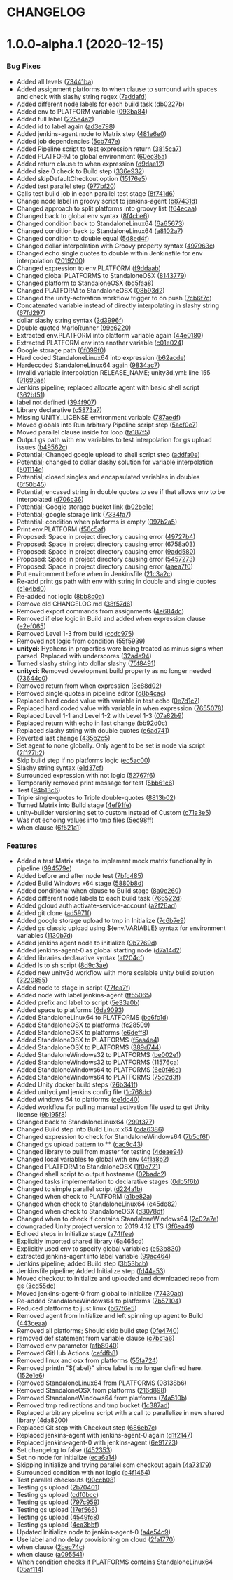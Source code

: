 # CHANGELOG

# 1.0.0-alpha.1 (2020-12-15)


### Bug Fixes

* Added all levels ([73441ba](https://github.com/juliansangillo/marlo-runner/commit/73441badac18de0481659a77d3f9a07500260fb5))
* Added assignment platforms to when clause to surround with spaces and check with slashy string regex ([7addafd](https://github.com/juliansangillo/marlo-runner/commit/7addafdf2cd3a20fcca02819c0524b6e8b77ea12))
* Added different node labels for each build task ([db0227b](https://github.com/juliansangillo/marlo-runner/commit/db0227b0af8c6364f15fc404f02526a137608c4d))
* Added env to PLATFORM variable ([093ba84](https://github.com/juliansangillo/marlo-runner/commit/093ba84ec18d0377df5cacd5209056bfeb3e5324))
* Added full label ([225e4a2](https://github.com/juliansangillo/marlo-runner/commit/225e4a223b914d88aeb6c7b340ac698c524ceb12))
* Added id to label again ([ad3e798](https://github.com/juliansangillo/marlo-runner/commit/ad3e7985e863e4682e63d187662ecc927899d46c))
* Added jenkins-agent node to Matrix step ([481e6e0](https://github.com/juliansangillo/marlo-runner/commit/481e6e04b9611decf747e62ac150956f2401bd31))
* Added job dependencies ([5cb747e](https://github.com/juliansangillo/marlo-runner/commit/5cb747e8a1e78ebab7b05b9b4131e9c2d6e7e86e))
* Added Pipeline script to test expression return ([3815ca7](https://github.com/juliansangillo/marlo-runner/commit/3815ca7d8e38393b6ed5c38dc0bad068f39bc2af))
* Added PLATFORM to global environment ([60ec35a](https://github.com/juliansangillo/marlo-runner/commit/60ec35a7333f3fd0449b9fbb38440bde1bb69e86))
* Added return clause to when expression ([d9dae12](https://github.com/juliansangillo/marlo-runner/commit/d9dae1206548be19fa98e68106bec5d4397f5689))
* Added size 0 check to Build step ([336e932](https://github.com/juliansangillo/marlo-runner/commit/336e9322e0edf24a5c42dd9078910671d037f4ae))
* Added skipDefaultCheckout option ([15176e5](https://github.com/juliansangillo/marlo-runner/commit/15176e57db57ff3492f6c287fe9095092f8cce01))
* Added test parallel step ([977bf20](https://github.com/juliansangillo/marlo-runner/commit/977bf2000dfad5292480ba6371cee9db45eb1d04))
* Calls test build job in each parallel test stage ([8f741d6](https://github.com/juliansangillo/marlo-runner/commit/8f741d6098bb5afaebed52f76f234c9788106378))
* Change node label in groovy script to jenkins-agent ([b87431d](https://github.com/juliansangillo/marlo-runner/commit/b87431d24a32a21f01a0d36e41aeddc4f23d2cc4))
* Changed approach to split platforms into groovy list ([f64ecaa](https://github.com/juliansangillo/marlo-runner/commit/f64ecaad61f04719d97199b09db1c5cb5493dd07))
* Changed back to global env syntax ([8f4cbe6](https://github.com/juliansangillo/marlo-runner/commit/8f4cbe6d36c213476fce98fb4aaf363491b93a52))
* Changed condition back to StandaloneLinux64 ([6a65673](https://github.com/juliansangillo/marlo-runner/commit/6a656736255b51ccf59d9360b7e438fcdc64d031))
* Changed condition back to StandaloneLinux64 ([a8102a7](https://github.com/juliansangillo/marlo-runner/commit/a8102a7925769d4632041a2aa5519a43d4bffc63))
* Changed condition to double equal ([5d8ed4f](https://github.com/juliansangillo/marlo-runner/commit/5d8ed4fc3177ed6965e4d2d2b397ae2de48349d1))
* Changed dollar interpolation with Groovy property syntax ([497963c](https://github.com/juliansangillo/marlo-runner/commit/497963cf74ee063d21f002940286a7c3014b9f03))
* Changed echo single quotes to double within Jenkinsfile for env interpolation ([2019200](https://github.com/juliansangillo/marlo-runner/commit/2019200bd7981ea5818b3203dc4cb0f23576d4f9))
* Changed expression to env.PLATFORM ([f9ddaab](https://github.com/juliansangillo/marlo-runner/commit/f9ddaabedb70beef705dc087c7ab2bbc01af1cf9))
* Changed global PLATFORMS to StandaloneOSX ([8143779](https://github.com/juliansangillo/marlo-runner/commit/8143779e35ac7f396cfc039de7c52e45dfbc0f3c))
* Changed platform to StandaloneOSX ([bd5faa8](https://github.com/juliansangillo/marlo-runner/commit/bd5faa80651f099155fe4a8d60d3785d787926f4))
* Changed PLATFORM to StandaloneOSX ([08b93d2](https://github.com/juliansangillo/marlo-runner/commit/08b93d2708bc68ffb59985bbba41330aebbaa4e0))
* Changed the unity-activation workflow trigger to on push ([7cb6f7c](https://github.com/juliansangillo/marlo-runner/commit/7cb6f7c3435ecd5daa20112619e5423ed5b8ac82))
* Concatenated variable instead of directly interpolating in slashy string ([67fd297](https://github.com/juliansangillo/marlo-runner/commit/67fd297c559a9ebb3d17409a7a47c93f04e0d036))
* dollar slashy string syntax ([3d3996f](https://github.com/juliansangillo/marlo-runner/commit/3d3996f48feae15a7d0bb314427761fcfc20c590))
* Double quoted MarloRunner ([99e6220](https://github.com/juliansangillo/marlo-runner/commit/99e62200d48e2bd30e7c6dd5a7e4871976efe1a0))
* Extracted env.PLATFORM into platform variable again ([44e0180](https://github.com/juliansangillo/marlo-runner/commit/44e0180471e6bc7116ad5d85ac81ad76d961de07))
* Extracted PLATFORM env into another variable ([c01e024](https://github.com/juliansangillo/marlo-runner/commit/c01e02417a4800ebb415e484091eb39a9c5a31a7))
* Google storage path ([6f099f0](https://github.com/juliansangillo/marlo-runner/commit/6f099f0535ffd5746e86ed000febc43673af5e40))
* Hard coded StandaloneLinux64 into expression ([b62acde](https://github.com/juliansangillo/marlo-runner/commit/b62acde4e45e9d153774c78245351bd858c21d82))
* Hardecoded StandaloneLinux64 again ([9834ac7](https://github.com/juliansangillo/marlo-runner/commit/9834ac7bf9b03dad5b0934ec36f257a4e8a7ba1f))
* Invalid variable interpolation RELEASE_NAME; unity3d.yml: line 155 ([91693aa](https://github.com/juliansangillo/marlo-runner/commit/91693aa372f47f97c568b309984909544b20f191))
* Jenkins pipeline; replaced allocate agent with basic shell script ([362bf51](https://github.com/juliansangillo/marlo-runner/commit/362bf515a1256b59a91ff28002bce8d2a74bbc07))
* label not defined ([394f907](https://github.com/juliansangillo/marlo-runner/commit/394f907b1bfe89b1bc00ef24c9dab823e91deac0))
* Library declarative ([c5873a7](https://github.com/juliansangillo/marlo-runner/commit/c5873a7190f9c8c85f2dcf0324f66dabbd074c7f))
* Missing UNITY_LICENSE environment variable ([787aedf](https://github.com/juliansangillo/marlo-runner/commit/787aedffca36ea5a56d173a66729aa5d41f88177))
* Moved globals into Run arbitrary Pipeline script step ([5acf0e7](https://github.com/juliansangillo/marlo-runner/commit/5acf0e73eeb216879a5a846e36aab34f971de3ed))
* Moved parallel clause inside for loop ([fa187f5](https://github.com/juliansangillo/marlo-runner/commit/fa187f5711c306b1f42649718cf9e6f702f90b74))
* Output gs path with env variables to test interpolation for gs upload issues ([b49562c](https://github.com/juliansangillo/marlo-runner/commit/b49562ce27ee595cdf89987c219b0c045a1d9d14))
* Potential; Changed google upload to shell script step ([addfa0e](https://github.com/juliansangillo/marlo-runner/commit/addfa0e14129a9ac7acbf3d160f54b2c3f521c23))
* Potential; changed to dollar slashy solution for variable interpolation ([501114e](https://github.com/juliansangillo/marlo-runner/commit/501114e7a1790ce5f5c544dc0d8ff658719b3cf2))
* Potential; closed singles and encapsulated variables in doubles ([6f50b45](https://github.com/juliansangillo/marlo-runner/commit/6f50b455d32245a7d78996e4d87df004a0b6b737))
* Potential; encased string in double quotes to see if that allows env to be interpolated ([d706c36](https://github.com/juliansangillo/marlo-runner/commit/d706c3648e147481dc4c258ccfb08a892ce2131c))
* Potential; Google storage bucket link ([b02be1e](https://github.com/juliansangillo/marlo-runner/commit/b02be1e7c04765ec44be4b25290f3bd3ec19ab5d))
* Potential; google storage link ([7334fa7](https://github.com/juliansangillo/marlo-runner/commit/7334fa7f6706216a668a92a443916bca2c259cac))
* Potential: condition when platforms is empty ([097b2a5](https://github.com/juliansangillo/marlo-runner/commit/097b2a5c4e0a2985f485b5ff0ff147fa7e6f1ce3))
* Print env.PLATFORM ([f56c5af](https://github.com/juliansangillo/marlo-runner/commit/f56c5af9093e99cf98688954663e3d757536f3b1))
* Proposed: Space in project directory causing error ([49727b4](https://github.com/juliansangillo/marlo-runner/commit/49727b41d85a9b456517fa422e0de8ceda50b6c7))
* Proposed: Space in project directory causing error ([6758a03](https://github.com/juliansangillo/marlo-runner/commit/6758a03faac6c5ec368956e0a351a2811e6311a8))
* Proposed: Space in project directory causing error ([9add580](https://github.com/juliansangillo/marlo-runner/commit/9add5809370bc63eaf2d23a4dec1f45639d8c1c4))
* Proposed: Space in project directory causing error ([5457273](https://github.com/juliansangillo/marlo-runner/commit/5457273be4b7fd12d980bc1804fbe5106aebe116))
* Proposed: Space in project directory causing error ([aaea7f0](https://github.com/juliansangillo/marlo-runner/commit/aaea7f042f342013be55506f601b3b42544b9564))
* Put environment before when in Jenkinsfile ([21c3a2c](https://github.com/juliansangillo/marlo-runner/commit/21c3a2cfae9b8c6d00ebb1ae33f3fd6bd78fdbc4))
* Re-add print gs path with env with string in double and single quotes ([c1e4bd0](https://github.com/juliansangillo/marlo-runner/commit/c1e4bd0377d8e2c4666404d47497c60318092fc0))
* Re-added not logic ([8bb8c0a](https://github.com/juliansangillo/marlo-runner/commit/8bb8c0af3a6e374f9db6cd99696412cbe1a68041))
* Remove old CHANGELOG.md ([38f57d6](https://github.com/juliansangillo/marlo-runner/commit/38f57d66d715a9650814d55dd551d33568c2a5b1))
* Removed export commands from assignments ([4e684dc](https://github.com/juliansangillo/marlo-runner/commit/4e684dccdae2da36c15928cf49fea97e829995c5))
* Removed if else logic in Build and added when expression clause ([e2ef065](https://github.com/juliansangillo/marlo-runner/commit/e2ef065401a532bc3dea46efc76195d1895c62f2))
* Removed Level 1-3 from build ([ccdc975](https://github.com/juliansangillo/marlo-runner/commit/ccdc975c32878b58f7e2cfc21e1916bbed8bb6e4))
* Removed not logic from condition ([55f5939](https://github.com/juliansangillo/marlo-runner/commit/55f5939c6d43869ab6cb4fee46059aa4f0b2b5f5))
* **unityci:** Hyphens in properties were being treated as minus signs when parsed. Replaced with underscores ([32ade94](https://github.com/juliansangillo/marlo-runner/commit/32ade94b9b26dc9c461038dc6ad4c9c7ecf9b5f7))
* Turned slashy string into dollar slashy ([75f8491](https://github.com/juliansangillo/marlo-runner/commit/75f8491132f31a064639d82e2aa0853f125d1ece))
* **unityci:** Removed development build property as no longer needed ([73644c0](https://github.com/juliansangillo/marlo-runner/commit/73644c0fc68379c61cb56df53c17f54b3e723e77))
* Removed return from when expression ([8c88d02](https://github.com/juliansangillo/marlo-runner/commit/8c88d023183774bfcec58b31bbdb00c37d2b9067))
* Removed single quotes in pipeline editor ([d8b4cac](https://github.com/juliansangillo/marlo-runner/commit/d8b4cacf29f467a2a04f6eff839dfa1d05761347))
* Replaced hard coded value with variable in test echo ([0e7d1c7](https://github.com/juliansangillo/marlo-runner/commit/0e7d1c7e27a7dcb4e31fbc600df21d8917140260))
* Replaced hard coded value with variable in when expression ([7655078](https://github.com/juliansangillo/marlo-runner/commit/7655078b91364403d2af9435538e3b99635842f2))
* Replaced Level 1-1 and Level 1-2 with Level 1-3 ([07a82b9](https://github.com/juliansangillo/marlo-runner/commit/07a82b9f83feb7380af7e8fc25264a66445a4621))
* Replaced return with echo in last change ([bb92d0c](https://github.com/juliansangillo/marlo-runner/commit/bb92d0c5785aeda12f2e19591afac2a13eb784f8))
* Replaced slashy string with double quotes ([e6ad741](https://github.com/juliansangillo/marlo-runner/commit/e6ad741a0379fbb07c057987d1e1facef1430640))
* Reverted last change ([435b2c5](https://github.com/juliansangillo/marlo-runner/commit/435b2c546044589bbef7884ff8e41479d66b2296))
* Set agent to none globally. Only agent to be set is node via script ([2f127b2](https://github.com/juliansangillo/marlo-runner/commit/2f127b23d551fc31d2af5986de26cad2a257a4ff))
* Skip build step if no platforms logic ([ec5ac00](https://github.com/juliansangillo/marlo-runner/commit/ec5ac00f05c22c9640d8e69d9d4f016d4dff62dd))
* Slashy string syntax ([e1d37cf](https://github.com/juliansangillo/marlo-runner/commit/e1d37cf839b6b487edd882c9765e24f057ff104f))
* Surrounded expression with not logic ([52767f6](https://github.com/juliansangillo/marlo-runner/commit/52767f6426332a8c55f2f162952c7525addf5f9f))
* Temporarily removed print message for test ([5bb61c6](https://github.com/juliansangillo/marlo-runner/commit/5bb61c68fb5da4e7b026a01f08880e1bab726963))
* Test ([94b13c6](https://github.com/juliansangillo/marlo-runner/commit/94b13c6af4e23b84361100b51a0062a0cc4e96e0))
* Triple single-quotes to Triple double-quotes ([8813b02](https://github.com/juliansangillo/marlo-runner/commit/8813b02b21966d247f0f4028bc5a8a45b4fde8f9))
* Turned Matrix into Build stage ([4ef91fe](https://github.com/juliansangillo/marlo-runner/commit/4ef91fe957fbc1e2561ff51f3cf2ac5b51159c05))
* unity-builder versioning set to custom instead of Custom ([c71a3e5](https://github.com/juliansangillo/marlo-runner/commit/c71a3e5aac0883127ee794881e97555e48b54dd8))
* Was not echoing values into tmp files ([5ec98ff](https://github.com/juliansangillo/marlo-runner/commit/5ec98ffbc9d982e489ad0c63707f5337f9992f46))
* when clause ([6f521a1](https://github.com/juliansangillo/marlo-runner/commit/6f521a16dd132d7ae146d33bb670d59deaf599ff))


### Features

* Added a test Matrix stage to implement mock matrix functionality in pipeline ([994579e](https://github.com/juliansangillo/marlo-runner/commit/994579ee7e9d5def7bdf4753cb6f0ed4030bbb49))
* Added before and after node test ([7bfc485](https://github.com/juliansangillo/marlo-runner/commit/7bfc485d85f74b732c2f0e4bb16d760ee67d3ee0))
* Added Build Windows x64 stage ([5880b8d](https://github.com/juliansangillo/marlo-runner/commit/5880b8df94d5c1b2bcc2f6ee4c70fd9ddb9536f6))
* Added conditional when clause to Build stage ([8a0c260](https://github.com/juliansangillo/marlo-runner/commit/8a0c260519af982c5d291dda9908331db14b33ba))
* Added different node labels to each build task ([766522d](https://github.com/juliansangillo/marlo-runner/commit/766522d9fc9322cedef45cb1dd16e022d2afc7a3))
* Added gcloud auth activate-service-account ([a2f26ad](https://github.com/juliansangillo/marlo-runner/commit/a2f26add0aeda8a11f5ee928c387bf4cd456a687))
* Added git clone ([ad5971f](https://github.com/juliansangillo/marlo-runner/commit/ad5971ff10802ecba07d7c3e8bbd97607e751395))
* Added google storage upload to tmp in Initialize ([7c6b7e9](https://github.com/juliansangillo/marlo-runner/commit/7c6b7e9e8bc9929ab133f91b4e7d3d20fb77c733))
* Added gs classic upload using ${env.VARIABLE} syntax for environment variables ([1130b7d](https://github.com/juliansangillo/marlo-runner/commit/1130b7d87f4c7a918ab186dd76230114f4a5237d))
* Added jenkins agent node to initialize ([9b7769d](https://github.com/juliansangillo/marlo-runner/commit/9b7769dbffe54106dd38804959215055735fd023))
* Added jenkins-agent-0 as global starting node ([d7a14d2](https://github.com/juliansangillo/marlo-runner/commit/d7a14d2be2e5d3cdf26a196fe21be5a098886ff2))
* Added libraries declarative syntax ([af204cf](https://github.com/juliansangillo/marlo-runner/commit/af204cf6894169d27e1324344e770a7372f8b44f))
* Added ls to sh script ([8d9c3ae](https://github.com/juliansangillo/marlo-runner/commit/8d9c3ae7ed3bd26de509f15b630957954f99afc1))
* Added new unity3d workflow with more scalable unity build solution ([3220855](https://github.com/juliansangillo/marlo-runner/commit/32208554dede8aa567a853f14405f6673a553690))
* Added node to stage in script ([77fca7f](https://github.com/juliansangillo/marlo-runner/commit/77fca7fa032780faf1fa4d027faee2aa67031088))
* Added node with label jenkins-agent ([ff55065](https://github.com/juliansangillo/marlo-runner/commit/ff55065fce8b9b008dafd94056bd4e6217c70914))
* Added prefix and label to script ([5e33a0b](https://github.com/juliansangillo/marlo-runner/commit/5e33a0b59d140f41db9103a5bb39f243b246ddd3))
* Added space to platforms ([6da9093](https://github.com/juliansangillo/marlo-runner/commit/6da9093d88ba230b67064bc17d12f8f72ff732b6))
* Added StandaloneLinux64 to PLATFORMS ([bc6fc1d](https://github.com/juliansangillo/marlo-runner/commit/bc6fc1d350c88f68578d29f6c43a400228978ad7))
* Added StandaloneOSX to platforms ([fc28509](https://github.com/juliansangillo/marlo-runner/commit/fc28509f6456a1eb39d02b5ca2bb96f81308c4b5))
* Added StandaloneOSX to platforms ([e6deff8](https://github.com/juliansangillo/marlo-runner/commit/e6deff87c332f479b4a7d49c67d773b6d678d9a4))
* Added StandaloneOSX to PLATFORMS ([f5aa4e4](https://github.com/juliansangillo/marlo-runner/commit/f5aa4e4c77633faf4524ac29c23e4ff67a9a67e6))
* Added StandaloneOSX to PLATFORMS ([389d744](https://github.com/juliansangillo/marlo-runner/commit/389d7440d7af40fe6539c6fd89ff3b76c967ebb5))
* Added StandaloneWindows32 to PLATFORMS ([be002e1](https://github.com/juliansangillo/marlo-runner/commit/be002e1df12a987604f6c84f733c37035009434a))
* Added StandaloneWindows32 to PLATFORMS ([11576ca](https://github.com/juliansangillo/marlo-runner/commit/11576ca988e9c801ee97fe6669ad2e671a796905))
* Added StandaloneWindows64 to PLATFORMS ([6e0f46d](https://github.com/juliansangillo/marlo-runner/commit/6e0f46d5b223f3bbf41a2a0fdb00e17d6ab1a4e9))
* Added StandaloneWindows64 to PLATFORMS ([75d2d3f](https://github.com/juliansangillo/marlo-runner/commit/75d2d3f23081500f0573d39a509bf9d977c1b532))
* Added Unity docker build steps ([26b341f](https://github.com/juliansangillo/marlo-runner/commit/26b341f0f1aec6121b2548c50ebabbc187c352b9))
* Added unityci.yml jenkins config file ([1c768dc](https://github.com/juliansangillo/marlo-runner/commit/1c768dca7c4e90d7e1da43bb91a0fed2bda8344c))
* Added windows 64 to platforms ([ce1dc40](https://github.com/juliansangillo/marlo-runner/commit/ce1dc407c15f859db0355f7750253e2d1e7ab315))
* Added workflow for pulling manual activation file used to get Unity license ([9b195f8](https://github.com/juliansangillo/marlo-runner/commit/9b195f802914676ef9f1647013d5f4270b579806))
* Changed back to StandaloneLinux64 ([299f377](https://github.com/juliansangillo/marlo-runner/commit/299f3771cfa469f069e844a10614329151bcc937))
* Changed Build step into Build Linux x64 ([cda6386](https://github.com/juliansangillo/marlo-runner/commit/cda638663415fb82876f26fc17ea1916e5cd71a7))
* Changed expression to check for StandaloneWindows64 ([7b5cf6f](https://github.com/juliansangillo/marlo-runner/commit/7b5cf6fd4516ea2dce8dbf8aa6b61f2fb1921669))
* Changed gs upload pattern to ** ([cac9c43](https://github.com/juliansangillo/marlo-runner/commit/cac9c4337104831d02707ba82504523c28b399c6))
* Changed library to pull from master for testing ([4deae94](https://github.com/juliansangillo/marlo-runner/commit/4deae943ca953201844714c88cec52bcd185367c))
* Changed local variables to global with env ([4f1a8b2](https://github.com/juliansangillo/marlo-runner/commit/4f1a8b239fde5f81b7f9b582fcd0a3b9699ebd99))
* Changed PLATFORM to StandaloneOSX ([1f0e721](https://github.com/juliansangillo/marlo-runner/commit/1f0e721e2e4992656fd9306e9d7016ad1c35ae16))
* Changed shell script to output hostname ([02badc2](https://github.com/juliansangillo/marlo-runner/commit/02badc2a7c0f06bc6b22857eee26bb251cc0dbe3))
* Changed tasks implementation to declarative stages ([0db5f6b](https://github.com/juliansangillo/marlo-runner/commit/0db5f6b6962178405f184c2725eb13b0ebdafad1))
* Changed to simple parallel script ([d224a1b](https://github.com/juliansangillo/marlo-runner/commit/d224a1b84ce1f8b749996db17bf8b644fd74c8ab))
* Changed when check to PLATFORM ([a1be82a](https://github.com/juliansangillo/marlo-runner/commit/a1be82acf247deb4391d755d4c53fc891e17d15a))
* Changed when check to StandaloneLinux64 ([e45de82](https://github.com/juliansangillo/marlo-runner/commit/e45de823b0ed0a7b1c8b3dd6ca6273c1ead6317d))
* Changed when check to StandaloneOSX ([d3078df](https://github.com/juliansangillo/marlo-runner/commit/d3078df6525593dd095d85281918ede1633d8886))
* Changed when to check if contains StandaloneWindows64 ([2c02a7e](https://github.com/juliansangillo/marlo-runner/commit/2c02a7e682d60a50218cce8141e211f63b016c17))
* downgraded Unity project version to 2019.4.12 LTS ([3f6ea49](https://github.com/juliansangillo/marlo-runner/commit/3f6ea49b0f9f9ddb2ff968e12bebddddac4d5369))
* Echoed steps in Initialize stage ([a74ffee](https://github.com/juliansangillo/marlo-runner/commit/a74ffee68413d402207aa0eb1b2fcc53cec8e362))
* Explicitly imported shared library ([6a465cd](https://github.com/juliansangillo/marlo-runner/commit/6a465cd9d7698a3067959e3645480b712fc71eba))
* Explicitly used env to specify global variables ([e53b830](https://github.com/juliansangillo/marlo-runner/commit/e53b8305878b28a828bcfddc5597a7e2ffd57eb6))
* extracted jenkins-agent into label variable ([99ac464](https://github.com/juliansangillo/marlo-runner/commit/99ac4645b944695362968ed7bb52336f5ad18158))
* Jenkins pipeline; added Build step ([3b53bcb](https://github.com/juliansangillo/marlo-runner/commit/3b53bcb9e3f9dad493b6d1fa341efe58dc9f7730))
* Jenkinsfile pipeline; Added Initialize step ([fd44a53](https://github.com/juliansangillo/marlo-runner/commit/fd44a53bdfa8739418cdadd32584c202ed823a79))
* Moved checkout to initialize and uploaded and downloaded repo from gs ([3cd55dc](https://github.com/juliansangillo/marlo-runner/commit/3cd55dc3fd03b6cf7ba3499c58c3df6720e9adf2))
* Moved jenkins-agent-0 from global to Initialize ([77430ab](https://github.com/juliansangillo/marlo-runner/commit/77430aba5f4bc9428f5f6dbc16109a1e1b691805))
* Re-added StandaloneWindows64 to platforms ([7b57104](https://github.com/juliansangillo/marlo-runner/commit/7b57104e4677a3d25fb56756fb88998be8111b81))
* Reduced platforms to just linux ([b67f6e5](https://github.com/juliansangillo/marlo-runner/commit/b67f6e5caefdae520bb0973868931b4b1458512d))
* Removed agent from Initialize and left spinning up agent to Build ([443ceaa](https://github.com/juliansangillo/marlo-runner/commit/443ceaa20bf542a5c92a413b7e9774619627b3fa))
* Removed all platforms; Should skip build step ([0fe4740](https://github.com/juliansangillo/marlo-runner/commit/0fe474036d7933aa97f386e388c073d34641b6c1))
* removed def statement from variable clause ([c7bc1a6](https://github.com/juliansangillo/marlo-runner/commit/c7bc1a6f0e64eb4f42f8fe23d64aaa43fe539146))
* Removed env parameter ([afb8940](https://github.com/juliansangillo/marlo-runner/commit/afb8940b8cddc49fd2366b8adf74c92a7241c5a1))
* Removed GitHub Actions ([cefdfb8](https://github.com/juliansangillo/marlo-runner/commit/cefdfb8331ea1ce26432d789c5ae0132693b98ca))
* Removed linux and osx from platforms ([55fa724](https://github.com/juliansangillo/marlo-runner/commit/55fa7240eb7f50a4d7a8f99a3e84d760aa334b93))
* Removed println "${label}" since label is no longer defined here. ([152e1e6](https://github.com/juliansangillo/marlo-runner/commit/152e1e64f5a2b4b153f4795781b4c4f64f22894d))
* Removed StandaloneLinux64 from PLATFORMS ([08138b6](https://github.com/juliansangillo/marlo-runner/commit/08138b63a87a840ff88a12603379ae9cc9e38e01))
* Removed StandaloneOSX from platforms ([216d898](https://github.com/juliansangillo/marlo-runner/commit/216d8988c4a3b1124907dd1ee261a9c4d4597568))
* Removed StandaloneWindows64 from platforms ([74a510b](https://github.com/juliansangillo/marlo-runner/commit/74a510b531de749e5710647599605cf2b2742ab7))
* Removed tmp redirections and tmp bucket ([1c387ad](https://github.com/juliansangillo/marlo-runner/commit/1c387ad8a5dd5440a87d23c6ea344b16a4a8842d))
* Replaced arbitrary pipeline script with a call to parallelize in new shared library ([4da8200](https://github.com/juliansangillo/marlo-runner/commit/4da82002c5313effa149803ab4a91537e7cc1c8b))
* Replaced Git step with Checkout step ([686eb7c](https://github.com/juliansangillo/marlo-runner/commit/686eb7ca2a8a39ced871f83dc2fceb246476f12f))
* Replaced jenkins-agent with jenkins-agent-0 again ([d1f2147](https://github.com/juliansangillo/marlo-runner/commit/d1f21472bfbae67b5350797defcc3c9a7980d200))
* Replaced jenkins-agent-0 with jenkins-agent ([6e91723](https://github.com/juliansangillo/marlo-runner/commit/6e9172357da38a5b4d99dbfdd72cf016af721e6d))
* Set changelog to false ([f452353](https://github.com/juliansangillo/marlo-runner/commit/f4523534f5512fc6ad67415f667664b4d23f79b9))
* Set no node for Initialize ([eca6a14](https://github.com/juliansangillo/marlo-runner/commit/eca6a14d2ce068330082720ffc55d01467697cdf))
* Skipping Initialize and trying parallel scm checkout again ([4a73179](https://github.com/juliansangillo/marlo-runner/commit/4a73179a089119af8d93abb7d91f7b338c799586))
* Surrounded condition with not logic ([b4f1454](https://github.com/juliansangillo/marlo-runner/commit/b4f1454f57363e1c74ce6ceedd634e5cc4570b66))
* Test parallel checkouts ([90ccb08](https://github.com/juliansangillo/marlo-runner/commit/90ccb08d9b33577452520a256e8aba6d3a5731c6))
* Testing gs upload ([2b70401](https://github.com/juliansangillo/marlo-runner/commit/2b70401d1c2b037dd746bf6028adeca6d16621a3))
* Testing gs upload ([cdf0bcc](https://github.com/juliansangillo/marlo-runner/commit/cdf0bcc24b028e0911180fabb7cee63a185f6efa))
* Testing gs upload ([797c959](https://github.com/juliansangillo/marlo-runner/commit/797c9590c0af8e0fb805a517875f2da36db1be1c))
* Testing gs upload ([17ef566](https://github.com/juliansangillo/marlo-runner/commit/17ef5660f921b7cb0b0a4eb295c9c1b64ff979aa))
* Testing gs upload ([4549fc8](https://github.com/juliansangillo/marlo-runner/commit/4549fc83818f7f8924604161f1a891be4fddba2d))
* Testing gs upload ([4ea3bbf](https://github.com/juliansangillo/marlo-runner/commit/4ea3bbfea4727cf511ef307624a122b90ba9d180))
* Updated Initialize node to jenkins-agent-0 ([a4e54c9](https://github.com/juliansangillo/marlo-runner/commit/a4e54c9ce70b939ef2170364f180623b18821025))
* Use label and no delay provisioning on cloud ([2fa1770](https://github.com/juliansangillo/marlo-runner/commit/2fa1770f43cb7c511c4e9be1ce7686bb52136b53))
* when clause ([2bec74c](https://github.com/juliansangillo/marlo-runner/commit/2bec74c1502b01cca491b0f08da9a857bdbe10c1))
* when clause ([a095541](https://github.com/juliansangillo/marlo-runner/commit/a095541fb5ef3ecdec27656e457b6e8a0d321040))
* When condition checks if PLATFORMS contains StandaloneLinux64 ([05af114](https://github.com/juliansangillo/marlo-runner/commit/05af114a3314d0d41e7baa71fce922735ce5d2e3))
